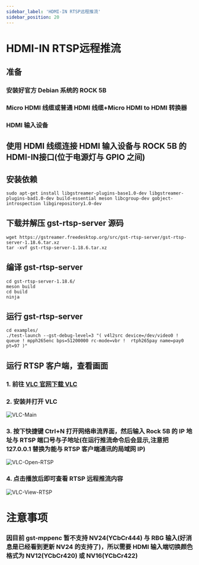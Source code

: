 ```yaml
---
sidebar_label: 'HDMI-IN RTSP远程推流'
sidebar_position: 20
---
```


# HDMI-IN RTSP远程推流

## 准备
### 安装好官方 Debian 系统的 ROCK 5B
### Micro HDMI 线缆或普通 HDMI 线缆+Micro HDMI to HDMI 转换器
### HDMI 输入设备

## 使用 HDMI 线缆连接 HDMI 输入设备与 ROCK 5B 的 HDMI-IN接口(位于电源灯与 GPIO 之间)

## 安装依赖
```shell
sudo apt-get install libgstreamer-plugins-base1.0-dev libgstreamer-plugins-bad1.0-dev build-essential meson libcgroup-dev gobject-introspection libgirepository1.0-dev
```

## 下载并解压 gst-rtsp-server 源码
```shell
wget https://gstreamer.freedesktop.org/src/gst-rtsp-server/gst-rtsp-server-1.18.6.tar.xz
tar -xvf gst-rtsp-server-1.18.6.tar.xz
```
## 编译 gst-rtsp-server
```shell
cd gst-rtsp-server-1.18.6/
meson build
cd build
ninja
```

## 运行 gst-rtsp-server
```shell
cd examples/
./test-launch --gst-debug-level=3 "( v4l2src device=/dev/video0 ! queue ! mpph265enc bps=51200000 rc-mode=vbr !  rtph265pay name=pay0 pt=97 )"
```

## 运行 RTSP 客户端，查看画面
### 1. 前往 [VLC 官网下载 VLC](https://www.videolan.org/vlc/)
### 2. 安装并打开 VLC
![VLC-Main](/img/general-tutorial/VLC-Main.png)
### 3. 按下快捷键 Ctrl+N 打开网络串流界面，然后输入 Rock 5B 的 IP 地址与 RTSP 端口号与子地址(在运行推流命令后会显示,注意把 127.0.0.1 替换为能与 RTSP 客户端通讯的局域网 IP)
![VLC-Open-RTSP](/img/general-tutorial/VLC-Open-RTSP.png)
### 4. 点击播放后即可查看 RTSP 远程推流内容
![VLC-View-RTSP](/img/general-tutorial/VLC-View-RTSP.png)

# 注意事项
### 因目前 gst-mppenc 暂不支持 NV24(YCbCr444) 与 RBG 输入(好消息是已经看到更新 NV24 的支持了)，所以需要 HDMI 输入端切换颜色格式为 NV12(YCbCr420) 或 NV16(YCbCr422)